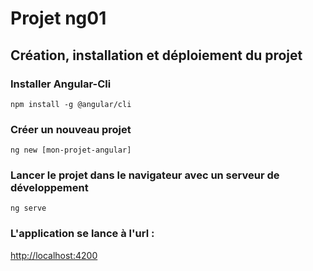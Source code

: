 # Projet ng01  
## Création, installation et déploiement du projet
### Installer Angular-Cli
`npm install -g @angular/cli`  
### Créer un nouveau projet  
`ng new [mon-projet-angular]`  
### Lancer le projet dans le navigateur avec un serveur de développement  
`ng serve`  
### L'application se lance à l'url :  
[http://localhost:4200](http://localhost:4200)
